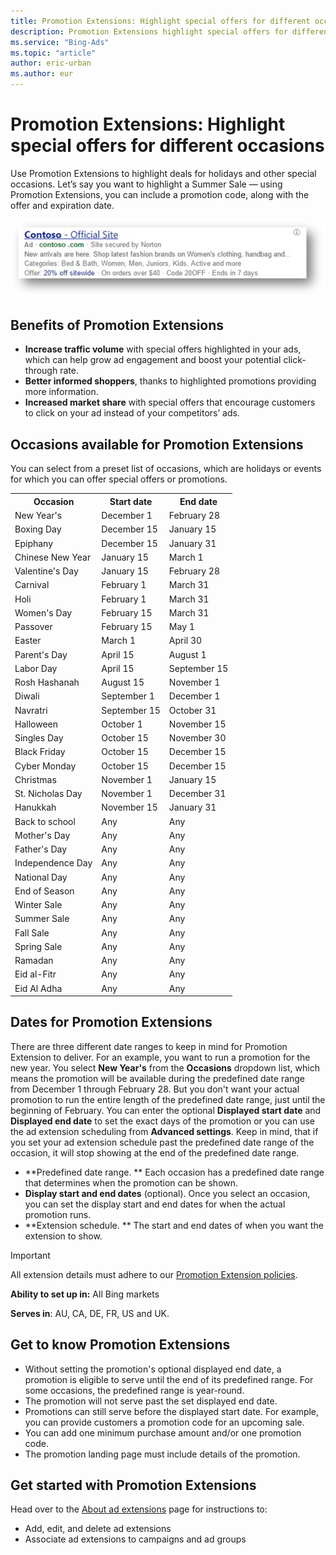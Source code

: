 ```yaml
---
title: Promotion Extensions: Highlight special offers for different occasions
description: Promotion Extensions highlight special offers for different occasions.
ms.service: "Bing-Ads"
ms.topic: "article"
author: eric-urban
ms.author: eur
---
```


# Promotion Extensions: Highlight special offers for different occasions

Use Promotion Extensions to highlight deals for holidays and other special occasions. Let’s say you want to highlight a Summer Sale — using Promotion Extensions, you can include a promotion code, along with the offer and expiration date.

![Promotion Extensions](../images/BA_CONC_Extension_Promotion.png)

## Benefits of Promotion Extensions

- **Increase traffic volume** with special offers highlighted in your ads, which can help grow ad engagement and boost your potential click-through rate.
- **Better informed shoppers**, thanks to highlighted promotions providing more information.
- **Increased market share** with special offers that encourage customers to click on your ad instead of your competitors’ ads.

## Occasions available for Promotion Extensions

You can select from a preset list of occasions, which are holidays or events for which you can offer special offers or promotions.

<table>
  <tr>
    <th scope="col">Occasion</th>
    <th scope="col">Start date</th>
    <th scope="col">End date</th>
  </tr>
  <tr>
    <td>New Year's</td>
    <td>December 1</td>
    <td>February 28</td>
  </tr>
  <tr>
    <td>Boxing Day</td>
    <td>December 15</td>
    <td>January 15</td>
  </tr>
  <tr>
    <td>Epiphany</td>
    <td>December 15</td>
    <td>January 31</td>
  </tr>
  <tr>
    <td>Chinese New Year</td>
    <td>January 15</td>
    <td>March 1</td>
  </tr>
  <tr>
    <td>Valentine's Day</td>
    <td>January 15</td>
    <td>February 28</td>
  </tr>
  <tr>
    <td>Carnival</td>
    <td>February 1</td>
    <td>March 31</td>
  </tr>
  <tr>
    <td>Holi</td>
    <td>February 1</td>
    <td>March 31</td>
  </tr>
  <tr>
    <td>Women's Day</td>
    <td>February 15</td>
    <td>March 31</td>
  </tr>
  <tr>
    <td>Passover</td>
    <td>February 15</td>
    <td>May 1</td>
  </tr>
  <tr>
    <td>Easter</td>
    <td>March 1</td>
    <td>April 30</td>
  </tr>
  <tr>
    <td>Parent's Day</td>
    <td>April 15</td>
    <td>August 1</td>
  </tr>
  <tr>
    <td>Labor Day</td>
    <td>April 15</td>
    <td>September 15</td>
  </tr>
  <tr>
    <td>Rosh Hashanah</td>
    <td>August 15</td>
    <td>November 1</td>
  </tr>
  <tr>
    <td>Diwali</td>
    <td>September 1</td>
    <td>December 1</td>
  </tr>
  <tr>
    <td>Navratri</td>
    <td>September 15</td>
    <td>October 31</td>
  </tr>
  <tr>
    <td>Halloween</td>
    <td>October 1</td>
    <td>November 15</td>
  </tr>
  <tr>
    <td>Singles Day</td>
    <td>October 15</td>
    <td>November 30</td>
  </tr>
  <tr>
    <td>Black Friday</td>
    <td>October 15</td>
    <td>December 15</td>
  </tr>
  <tr>
    <td>Cyber Monday</td>
    <td>October 15</td>
    <td>December 15</td>
  </tr>
  <tr>
    <td>Christmas</td>
    <td>November 1</td>
    <td>January 15</td>
  </tr>
  <tr>
    <td>St. Nicholas Day</td>
    <td>November 1</td>
    <td>December 31</td>
  </tr>
  <tr>
    <td>Hanukkah</td>
    <td>November 15</td>
    <td>January 31</td>
  </tr>
  <tr>
    <td>Back to school</td>
    <td>Any</td>
    <td>Any</td>
  </tr>
  <tr>
    <td>Mother's Day</td>
    <td>Any</td>
    <td>Any</td>
  </tr>
  <tr>
    <td>Father's Day</td>
    <td>Any</td>
    <td>Any</td>
  </tr>
  <tr>
    <td>Independence Day</td>
    <td>Any</td>
    <td>Any</td>
  </tr>
  <tr>
    <td>National Day</td>
    <td>Any</td>
    <td>Any</td>
  </tr>
  <tr>
    <td>End of Season</td>
    <td>Any</td>
    <td>Any</td>
  </tr>
  <tr>
    <td>Winter Sale</td>
    <td>Any</td>
    <td>Any</td>
  </tr>
  <tr>
    <td>Summer Sale</td>
    <td>Any</td>
    <td>Any</td>
  </tr>
  <tr>
    <td>Fall Sale</td>
    <td>Any</td>
    <td>Any</td>
  </tr>
  <tr>
    <td>Spring Sale</td>
    <td>Any</td>
    <td>Any</td>
  </tr>
  <tr>
    <td>Ramadan</td>
    <td>Any</td>
    <td>Any</td>
  </tr>
  <tr>
    <td>Eid al-Fitr</td>
    <td>Any</td>
    <td>Any</td>
  </tr>
  <tr>
    <td>Eid Al Adha</td>
    <td>Any</td>
    <td>Any</td>
  </tr>
</table>

## Dates for Promotion Extensions

There are three different date ranges to keep in mind for Promotion Extension to deliver. For an example, you want to run a promotion for the new year. You select **New Year's** from the **Occasions** dropdown list, which means the promotion will be available during the predefined date range from December 1 through February 28. But you don't want your actual promotion to run the entire length of the predefined date range, just until the beginning of February. You can enter the optional **Displayed start date** and **Displayed end date** to set the exact days of the promotion or you can use the ad extension scheduling from **Advanced settings**. Keep in mind, that if you set your ad extension schedule past the predefined date range of the occasion, it will stop showing at the end of the predefined date range.

- **Predefined date range. ** Each occasion has a predefined date range that determines when the promotion can be shown.
- **Display start and end dates** (optional). Once you select an occasion, you can set the display start and end dates for when the actual promotion runs.
- **Extension schedule. ** The start and end dates of when you want the extension to show.

> [!IMPORTANT]
> All extension details must adhere to our [Promotion Extension policies](https://go.microsoft.com/fwlink?LinkId=2133732).

**Ability to set up in:** All Bing markets

**Serves in**: AU, CA, DE, FR, US and UK.

## Get to know Promotion Extensions

- Without setting the promotion's optional displayed end date, a promotion is eligible to serve until the end of its predefined range. For some occasions, the predefined range is year-round.
- The promotion will not serve past the set displayed end date.
- Promotions can still serve before the displayed start date. For example, you can provide customers a promotion code for an upcoming sale.
- You can add one minimum purchase amount and/or one promotion code.
- The promotion landing page must include details of the promotion.

## Get started with Promotion Extensions

Head over to the [About ad extensions](./hlp_BA_CONC_AboutAdExtensions.md) page for instructions to:

- Add, edit, and delete ad extensions
- Associate ad extensions to campaigns and ad groups


